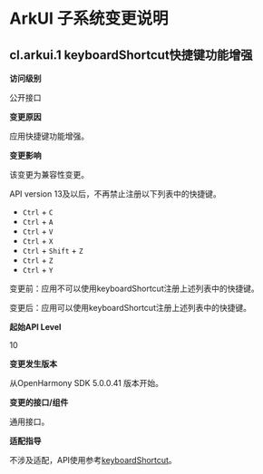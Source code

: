# ArkUI 子系统变更说明


## cl.arkui.1 keyboardShortcut快捷键功能增强

**访问级别**

公开接口

**变更原因**

应用快捷键功能增强。

**变更影响**

该变更为兼容性变更。

API version 13及以后，不再禁止注册以下列表中的快捷键。

- `Ctrl` + `C`
- `Ctrl` + `A`
- `Ctrl` + `V`
- `Ctrl` + `X`
- `Ctrl` + `Shift` + `Z`
- `Ctrl` + `Z`
- `Ctrl` + `Y`

变更前：应用不可以使用keyboardShortcut注册上述列表中的快捷键。

变更后：应用可以使用keyboardShortcut注册上述列表中的快捷键。

**起始API Level**

10

**变更发生版本**

从OpenHarmony SDK 5.0.0.41 版本开始。

**变更的接口/组件**

通用接口。

**适配指导**

不涉及适配，API使用参考[keyboardShortcut](../../../application-dev/reference/apis-arkui/arkui-ts/ts-universal-events-keyboardshortcut.md)。
